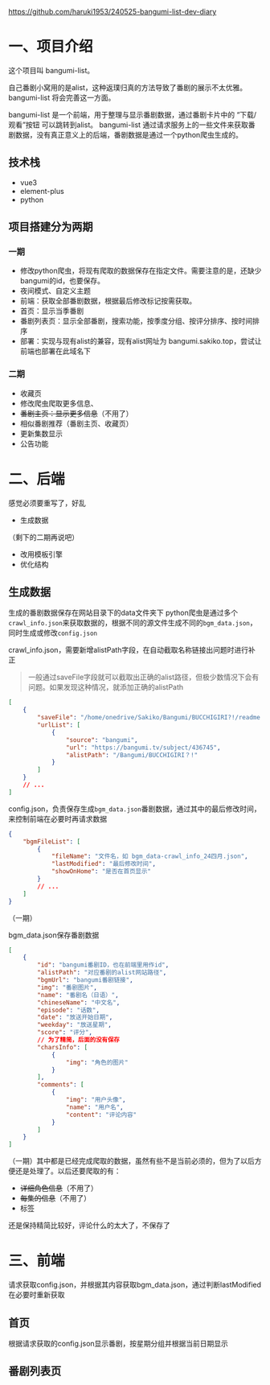https://github.com/haruki1953/240525-bangumi-list-dev-diary
# 一、项目介绍
这个项目叫 bangumi-list。

自己番剧小窝用的是alist，这种返璞归真的方法导致了番剧的展示不太优雅。
bangumi-list 将会完善这一方面。

bangumi-list 是一个前端，用于整理与显示番剧数据，通过番剧卡片中的 “下载/观看”按钮 可以跳转到alist。
bangumi-list 通过请求服务上的一些文件来获取番剧数据，没有真正意义上的后端，番剧数据是通过一个python爬虫生成的。

## 技术栈
- vue3
- element-plus
- python

## 项目搭建分为两期
### 一期
- 修改python爬虫，将现有爬取的数据保存在指定文件。需要注意的是，还缺少bangumi的id，也要保存。
- 夜间模式、自定义主题
- 前端：获取全部番剧数据，根据最后修改标记按需获取。
- 首页：显示当季番剧
- 番剧列表页：显示全部番剧，搜索功能，按季度分组、按评分排序、按时间排序
- 部署：实现与现有alist的兼容，现有alist网址为 bangumi.sakiko.top，尝试让前端也部署在此域名下

### 二期
- 收藏页
- 修改爬虫爬取更多信息、
- ~~番剧主页：显示更多信息~~（不用了）
- 相似番剧推荐（番剧主页、收藏页）
- 更新集数显示
- 公告功能


# 二、后端
感觉必须要重写了，好乱

- 生成数据

（剩下的二期再说吧）
- 改用模板引擎
- 优化结构

## 生成数据
生成的番剧数据保存在网站目录下的data文件夹下
python爬虫是通过多个`crawl_info.json`来获取数据的，根据不同的源文件生成不同的`bgm_data.json`，同时生成或修改`config.json`

crawl_info.json，需要新增alistPath字段，在自动截取名称链接出问题时进行补正
> 一般通过saveFile字段就可以截取出正确的alist路径，但极少数情况下会有问题。如果发现这种情况，就添加正确的alistPath
```json
[
    {
        "saveFile": "/home/onedrive/Sakiko/Bangumi/BUCCHIGIRI?!/readme.md",
        "urlList": [
            {
                "source": "bangumi",
                "url": "https://bangumi.tv/subject/436745",
                "alistPath": "/Bangumi/BUCCHIGIRI？!"
            }
        ]
    }
    // ...
]
```

config.json，负责保存生成`bgm_data.json`番剧数据，通过其中的最后修改时间，来控制前端在必要时再请求数据
```json
{
	"bgmFileList": [
		{
			"fileName": "文件名，如 bgm_data-crawl_info_24四月.json",
			"lastModified": "最后修改时间",
			"showOnHome": "是否在首页显示"
		}
		// ...
	]
}
```
（一期）

bgm_data.json保存番剧数据
```json
[
	{
		"id": "bangumi番剧ID，也在前端里用作id",
		"alistPath": "对应番剧的alist网站路径",
		"bgmUrl": "bangumi番剧链接",
		"img": "番剧图片",
		"name": "番剧名（日语）",
		"chineseName": "中文名",
		"episode": "话数",
		"date": "放送开始日期",
		"weekday": "放送星期",
		"score": "评分",
		// 为了精简，后面的没有保存
		"charsInfo": [
			{
				"img": "角色的图片"
			}
		],
		"comments": [
			{
				"img": "用户头像",
				"name": "用户名",
				"content": "评论内容"
			}
		]
	}
]
```
（一期）其中都是已经完成爬取的数据，虽然有些不是当前必须的，但为了以后方便还是处理了。以后还要爬取的有：
- ~~详细角色信息~~（不用了）
- ~~每集的信息~~（不用了）
- 标签

还是保持精简比较好，评论什么的太大了，不保存了

# 三、前端
请求获取config.json，并根据其内容获取bgm_data.json，通过判断lastModified在必要时重新获取

## 首页
根据请求获取的config.json显示番剧，按星期分组并根据当前日期显示

## 番剧列表页











